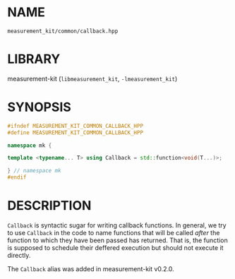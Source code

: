 # NAME

`measurement_kit/common/callback.hpp`

# LIBRARY

measurement-kit (`libmeasurement_kit`, `-lmeasurement_kit`)

# SYNOPSIS

```C++
#ifndef MEASUREMENT_KIT_COMMON_CALLBACK_HPP
#define MEASUREMENT_KIT_COMMON_CALLBACK_HPP

namespace mk {

template <typename... T> using Callback = std::function<void(T...)>;

} // namespace mk
#endif
```

# DESCRIPTION

`Callback` is syntactic sugar for writing callback functions. In general, we try to use `Callback` in the code to name functions that will be called _after_ the function to which they have been passed has returned. That is, the function is supposed to schedule their deffered execution but should not execute it directly. 

The `Callback` alias was added in measurement-kit v0.2.0.

